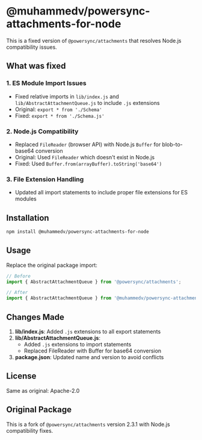 # @muhammedv/powersync-attachments-for-node

This is a fixed version of `@powersync/attachments` that resolves Node.js compatibility issues.

## What was fixed

### 1. ES Module Import Issues
- Fixed relative imports in `lib/index.js` and `lib/AbstractAttachmentQueue.js` to include `.js` extensions
- Original: `export * from './Schema'`
- Fixed: `export * from './Schema.js'`

### 2. Node.js Compatibility
- Replaced `FileReader` (browser API) with Node.js `Buffer` for blob-to-base64 conversion
- Original: Used `FileReader` which doesn't exist in Node.js
- Fixed: Used `Buffer.from(arrayBuffer).toString('base64')`

### 3. File Extension Handling
- Updated all import statements to include proper file extensions for ES modules

## Installation

```bash
npm install @muhammedv/powersync-attachments-for-node
```

## Usage

Replace the original package import:

```javascript
// Before
import { AbstractAttachmentQueue } from '@powersync/attachments';

// After
import { AbstractAttachmentQueue } from '@muhammedv/powersync-attachments-for-node';
```

## Changes Made

1. **lib/index.js**: Added `.js` extensions to all export statements
2. **lib/AbstractAttachmentQueue.js**: 
   - Added `.js` extensions to import statements
   - Replaced FileReader with Buffer for base64 conversion
3. **package.json**: Updated name and version to avoid conflicts

## License

Same as original: Apache-2.0

## Original Package

This is a fork of `@powersync/attachments` version 2.3.1 with Node.js compatibility fixes.
